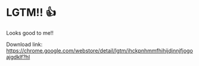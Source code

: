 # LGTM!! :+1:

Looks good to me!!


Download link: https://chrome.google.com/webstore/detail/lgtm/ihckpnhmmfhihijdjnnjfjogoajgdklf?hl
